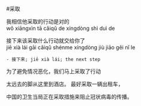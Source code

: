 #采取

我相信他采取的行动是对的\
wǒ xiāngxìn tā cǎiqǔ de xíngdòng shì duì de

接下来该采取什么行动就交给你了\
jiē xià lái gāi cǎiqǔ shénme xíngdòng jiù jiāo gěi nǐ le

    - 接下来; jiē xià lái; the next step

为了避免情况恶化，我们马上采取了行动

太远去的脚从这里到酒店。 最好采取一辆出租车，

中国的卫生当局正在采取措施来阻止冠状病毒的传播。
